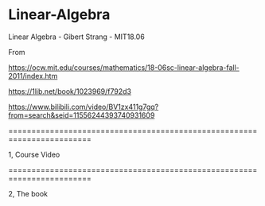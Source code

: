 # Linear-Algebra
Linear Algebra - Gibert Strang - MIT18.06

From 

https://ocw.mit.edu/courses/mathematics/18-06sc-linear-algebra-fall-2011/index.htm

https://1lib.net/book/1023969/f792d3

https://www.bilibili.com/video/BV1zx411g7gq?from=search&seid=11556244393740931609


========================================================================

1, Course Video 

========================================================================

2, The book
